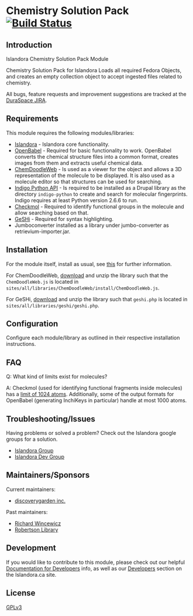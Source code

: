 # Chemistry Solution Pack [![Build Status](https://travis-ci.org/discoverygarden/islandora_solution_pack_chemistry.png?branch=7.x)](https://travis-ci.org/discoverygarden/islandora_solution_pack_chemistry)

## Introduction

Islandora Chemistry Solution Pack Module

Chemistry Solution Pack for Islandora
Loads all required Fedora Objects, and creates an empty collection object to accept ingested files related to chemistry.


All bugs, feature requests and improvement suggestions are tracked at the [DuraSpace JIRA](https://jira.duraspace.org/browse/ISLANDORA).

## Requirements

This module requires the following modules/libraries:

* [Islandora](https://github.com/islandora/islandora) - Islandora core functionality.
* [OpenBabel](http://openbabel.org) - Required for basic functionality to work. OpenBabel converts the chemical structure files into a common format, creates images from them and extracts useful chemical data.
* [ChemDoodleWeb](http://web.chemdoodle.com/) - Is used as a viewer for the object and allows a 3D representation of the molecule to be displayed. It is also used as a molecule editor so that structures can be used for searching.
* [Indigo Python API](http://ggasoftware.com/opensource/indigo) - Is required to be installed as a Drupal library as the directory `indigo-python` to create and search for molecular fingerprints.  Indigo requires at least Python version 2.6.6 to run.
* [Checkmol](http://merian.pch.univie.ac.at/~nhaider/cheminf/cmmm.html) - Required to identify functional groups in the molecule and allow searching based on that.
* [GeSHi](http://sourceforge.net/projects/geshi) - Required for syntax highlighting.
* Jumboconverter installed as a library under jumbo-converter as retrievium-importer.jar.

## Installation

For the module itself, install as usual, see [this](https://drupal.org/documentation/install/modules-themes/modules-7) for further information.

For ChemDoodleWeb, [download](http://web.chemdoodle.com/installation/download) and unzip the library such that the `ChemDoodleWeb.js` is located in `sites/all/libraries/ChemDoodleWeb/install/ChemDoodleWeb.js`.

For GeSHi, [download](http://sourceforge.net/projects/geshi/files/latest/download) and unzip the library such that `geshi.php` is located in `sites/all/libraries/geshi/geshi.php`.

## Configuration

Configure each module/library as outlined in their respective installation instructions.

## FAQ

Q: What kind of limits exist for molecules?

A: Checkmol (used for identifying functional fragments inside molecules) has a [limit of 1024 atoms](http://merian.pch.univie.ac.at/~nhaider/cheminf/cmmm.html#features). Additionally, some of the output formats for OpenBabel (generating InchiKeys in particular) handle at most 1000 atoms.

## Troubleshooting/Issues

Having problems or solved a problem? Check out the Islandora google groups for a solution.

* [Islandora Group](https://groups.google.com/forum/?hl=en&fromgroups#!forum/islandora)
* [Islandora Dev Group](https://groups.google.com/forum/?hl=en&fromgroups#!forum/islandora-dev)

## Maintainers/Sponsors

Current maintainers:

* [discoverygarden inc.](https://github.com/discoverygarden)

Past maintainers:

* [Richard Wincewicz](https://github.com/rwincewicz)
* [Robertson Library](https://github.com/roblib)

## Development

If you would like to contribute to this module, please check out our helpful [Documentation for Developers](https://github.com/Islandora/islandora/wiki#wiki-documentation-for-developers) info, as well as our [Developers](http://islandora.ca/developers) section on the Islandora.ca site.

## License

[GPLv3](http://www.gnu.org/licenses/gpl-3.0.txt)
